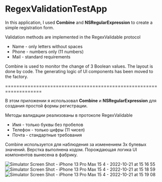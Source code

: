 # RegexValidationTestApp

In this application, I used **Combine** and **NSRegularExpression** to create a simple registration form. 

Validation methods are implemented in the RegexValidable protocol
* Name - only letters without spaces
* Phone - numbers only (11 numbers)
* Mail - standard requirements

Combine is used to monitor the change of 3 Boolean values.
The layout is done by code.
The generating logic of UI components has been moved to the factory.

===================================================================

В этом приложении я использовал **Combine** и **NSRegularExpression** для создания простой формы регистрации. 

Методы валидации реализованы в протоколе RegexValidable
* Имя - только буквы без пробелов
* Телефон - только цифры (11 чисел)
* Почта - стандартные требования

Combine используется для наблюдения за изменением 3х булевых значений.
Верстка выполнена кодом.
Порождающая логика UI компонентов вынесена в фабрику.

![Simulator Screen Shot - iPhone 13 Pro Max 15 4 - 2022-10-21 at 15 16 55](https://user-images.githubusercontent.com/25160645/197197673-97adc14c-fc0f-4474-83ad-f176a7d9464d.png)
![Simulator Screen Shot - iPhone 13 Pro Max 15 4 - 2022-10-21 at 15 18 59](https://user-images.githubusercontent.com/25160645/197197684-be1e8154-0ea7-4b1c-b5ae-66b10e3b0fea.png)
![Simulator Screen Shot - iPhone 13 Pro Max 15 4 - 2022-10-21 at 15 19 08](https://user-images.githubusercontent.com/25160645/197197689-bf30bf1a-9dc5-47b8-a914-ab21df923d0f.png)
